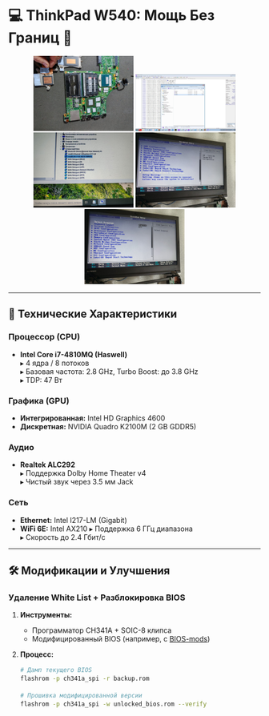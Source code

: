 # 💻 ThinkPad W540: Мощь Без Границ 🚀

<div align="center">
  <img src="images/IMG-20241220-WA0000.jpg" width="200" alt="Вид спереди">
  <img src="images/IMG-20241217-WA0004.jpg" width="200">
  <img src="images/IMG-20241219-WA0006.jpg" width="200" alt="Intel AX210">
  <img src="images/IMG-20241219-WA0004.jpg" width="200" alt="Разблокированный BIOS">
   <img src="images/IMG-20241219-WA0005.jpg" width="200" alt="Разблокированный BIOS">
</div>

---

## 🔧 Технические Характеристики

### **Процессор (CPU)**
- **Intel Core i7-4810MQ (Haswell)**  
  ▸ 4 ядра / 8 потоков  
  ▸ Базовая частота: 2.8 GHz, Turbo Boost: до 3.8 GHz  
  ▸ TDP: 47 Вт  

### **Графика (GPU)**
- **Интегрированная:** Intel HD Graphics 4600  
- **Дискретная:** NVIDIA Quadro K2100M (2 GB GDDR5)  

### **Аудио**
- **Realtek ALC292**  
  ▸ Поддержка Dolby Home Theater v4  
  ▸ Чистый звук через 3.5 мм Jack

### **Сеть**
- **Ethernet:** Intel I217-LM (Gigabit)  
- **WiFi 6E:**  Intel AX210 
  ▸ Поддержка 6 ГГц диапазона  
  ▸ Скорость до 2.4 Гбит/с  

---

## 🛠 Модификации и Улучшения

### **Удаление White List + Разблокировка BIOS**
1. **Инструменты:**  
   - Программатор CH341A + SOIC-8 клипса
   - Модифицированный BIOS (например, с [BIOS-mods](https://bios-mods.ru))
   
2. **Процесс:**
   ```bash
   # Дамп текущего BIOS
   flashrom -p ch341a_spi -r backup.rom

   # Прошивка модифицированной версии
   flashrom -p ch341a_spi -w unlocked_bios.rom --verify
